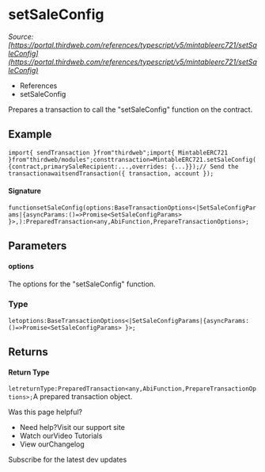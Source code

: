 # setSaleConfig

*Source: [https://portal.thirdweb.com/references/typescript/v5/mintableerc721/setSaleConfig](https://portal.thirdweb.com/references/typescript/v5/mintableerc721/setSaleConfig)*

* References
* setSaleConfig

Prepares a transaction to call the "setSaleConfig" function on the contract.

## Example

`import{ sendTransaction }from"thirdweb";import{ MintableERC721 }from"thirdweb/modules";consttransaction=MintableERC721.setSaleConfig({contract,primarySaleRecipient:...,overrides: {...}});// Send the transactionawaitsendTransaction({ transaction, account });`
#### Signature

`functionsetSaleConfig(options:BaseTransactionOptions<|SetSaleConfigParams|{asyncParams:()=>Promise<SetSaleConfigParams> }>,):PreparedTransaction<any,AbiFunction,PrepareTransactionOptions>;`
## Parameters

#### options

The options for the "setSaleConfig" function.

### Type

`letoptions:BaseTransactionOptions<|SetSaleConfigParams|{asyncParams:()=>Promise<SetSaleConfigParams> }>;`
## Returns

#### Return Type

`letreturnType:PreparedTransaction<any,AbiFunction,PrepareTransactionOptions>;`A prepared transaction object.

Was this page helpful?

* Need help?Visit our support site
* Watch ourVideo Tutorials
* View ourChangelog

Subscribe for the latest dev updates

